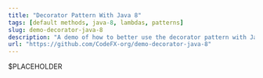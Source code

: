 ```yaml
---
title: "Decorator Pattern With Java 8"
tags: [default methods, java-8, lambdas, patterns]
slug: demo-decorator-java-8
description: "A demo of how to better use the decorator pattern with Java 8 features"
url: "https://github.com/CodeFX-org/demo-decorator-java-8"
---
```


$PLACEHOLDER
